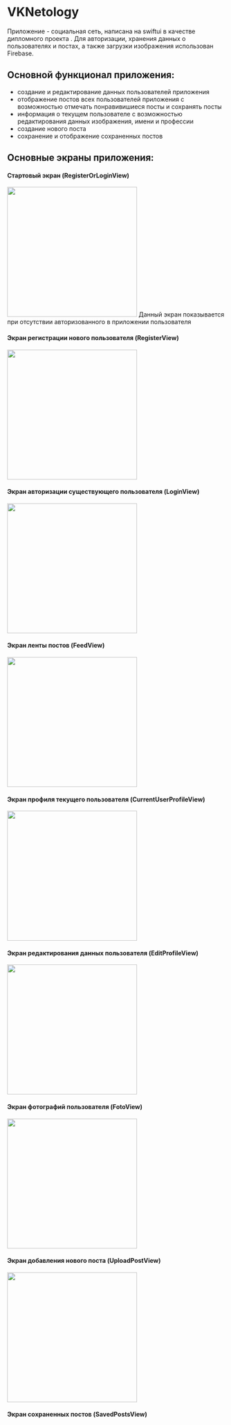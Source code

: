 # VKNetology
Приложение - социальная сеть, написана на swiftui в качестве дипломного проекта . Для авторизации, хранения данных о пользователях и постах, а также загрузки изображения использован Firebase.
## Основной функционал приложения:
- создание и редактирование данных пользователей приложения
- отображение постов всех пользователей приложения с возможностью отмечать понравивишиеся посты и сохранять посты
- информация о текущем пользователе с возможностью редактирования данных изображения, имени и профессии
- создание нового поста
- сохранение и отображение сохраненных постов

## Основные экраны приложения:
#### Стартовый экран (RegisterOrLoginView)
<img src="https://github.com/aphilat1980/VKNetology/blob/master/RegisterOrLoginView.png" width="300">
Данный экран показывается при отсутствии авторизованного в приложении пользователя

#### Экран регистрации нового пользователя (RegisterView)
<img src ="https://github.com/aphilat1980/VKNetology/blob/master/RegisterView.png" width="300">

#### Экран авторизации существующего пользователя (LoginView)
<img src ="https://github.com/aphilat1980/VKNetology/blob/master/LoginView.png" width="300">

#### Экран ленты постов (FeedView)
<img src ="https://github.com/aphilat1980/VKNetology/blob/master/FeedView.png" width="300">

#### Экран профиля текущего пользователя (CurrentUserProfileView)
<img src ="https://github.com/aphilat1980/VKNetology/blob/master/CurrentUserProfileView.png" width="300">

#### Экран редактирования данных пользователя (EditProfileView)
<img src ="https://github.com/aphilat1980/VKNetology/blob/master/EditProfileView.png" width="300">

#### Экран фотографий пользователя (FotoView)
<img src ="https://github.com/aphilat1980/VKNetology/blob/master/FotoView.png" width="300">

#### Экран добавления нового поста (UploadPostView)
<img src ="https://github.com/aphilat1980/VKNetology/blob/master/UploadPostView.png" width="300">

#### Экран сохраненных постов (SavedPostsView)

